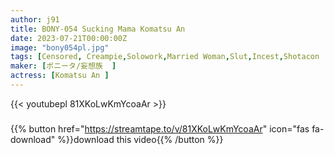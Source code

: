 ```yaml
---
author: j91
title: BONY-054 Sucking Mama Komatsu An
date: 2023-07-21T00:00:00Z
image: "bony054pl.jpg"
tags: [Censored, Creampie,Solowork,Married Woman,Slut,Incest,Shotacon	]
maker: [ボニータ/妄想族  ]
actress: [Komatsu An ]
---
```



{{< youtubepl 81XKoLwKmYcoaAr >}}
###

{{% button href="https://streamtape.to/v/81XKoLwKmYcoaAr" icon="fas fa-download" %}}download this video{{% /button %}}
